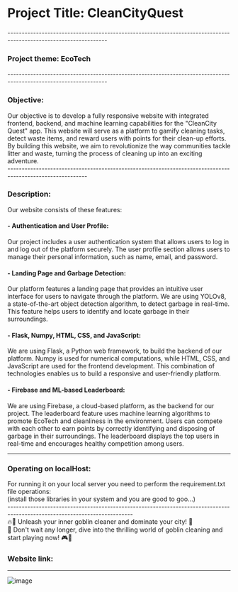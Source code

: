 <h1>Project Title: CleanCityQuest </h1>
-----------------------------------------------------------------------------------------------------------------
<h3>Project theme: EcoTech</h3>
-----------------------------------------------------------------------------------------------------------------
<H3>Objective:</H3> 
Our objective is to develop a fully responsive website with integrated frontend, backend, and machine learning capabilities for the "CleanCity Quest" app. This website will serve as a platform to gamify cleaning tasks, detect waste items, and reward users with points for their clean-up efforts. By building this website, we aim to revolutionize the way communities tackle litter and waste, turning the process of cleaning up into an exciting adventure.<br>
----------------------------------------------------------------------------------------------------------
<h3>Description:</h3>
Our website consists of these features:
  <h4>  - Authentication and User Profile:</h4> Our project includes a user authentication system that allows users to log in and log out of the platform securely. The user profile section allows users to manage their personal information, such as name, email, and password.
  
  <h4>  -  Landing Page and Garbage Detection:</h4> Our platform features a landing page that provides an intuitive user interface for users to navigate through the platform. We are using YOLOv8, a state-of-the-art object detection algorithm, to detect garbage in real-time. This feature helps users to identify and locate garbage in their surroundings.
  
  <h4> -  Flask, Numpy, HTML, CSS, and JavaScript:</h4> We are using Flask, a Python web framework, to build the backend of our platform. Numpy is used for numerical computations, while HTML, CSS, and JavaScript are used for the frontend development. This combination of technologies enables us to build a responsive and user-friendly platform.
  
  <h4> - Firebase and ML-based Leaderboard:</h4> We are using Firebase, a cloud-based platform, as the backend for our project. The leaderboard feature uses machine learning algorithms to promote EcoTech and cleanliness in the environment. Users can compete with each other to earn points by correctly identifying and disposing of garbage in their surroundings. The leaderboard displays the top users in real-time and encourages healthy competition among users.<br>

------------------------------------------------------------------------------------------------
<h3> Operating on localHost:</h3>
For running it on your local server you need to perform the requirement.txt file operations:<br>
(install those libraries in your system and you are good to goo...)<br>
--------------------------------------------------------------------------------------------------------------------------
<br> 🔥🧹 Unleash your inner goblin cleaner and dominate your city! 🌆<br>
🧼 Don't wait any longer, dive into the thrilling world of goblin cleaning and start playing now! 🎮💪 


<H3>Website link:</H3>

----------------------------------------------------------------------------------
![image](https://github.com/abhishekkumargithub/cleancityQuest/assets/91794397/7d079c7c-e6b5-420a-a4e7-a0b191aaeedd)


